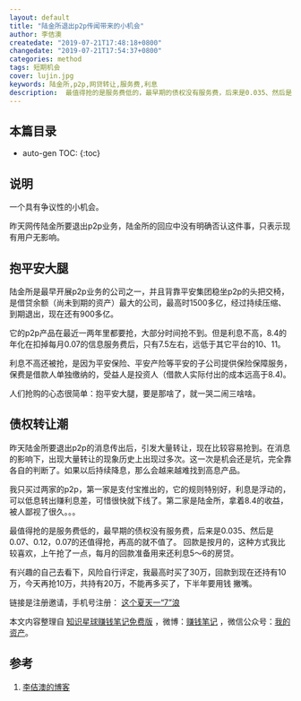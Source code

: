 ```yaml
---
layout: default
title: "陆金所退出p2p传闻带来的小机会"
author: 李佶澳
createdate: "2019-07-21T17:48:18+0800"
changedate: "2019-07-21T17:54:37+0800"
categories: method
tags: 短期机会
cover: lujin.jpg
keywords: 陆金所,p2p,网贷转让,服务费,利息
description:  最值得抢的是服务费低的，最早期的债权没有服务费，后来是0.035、然后是0.07、0.12，0.07的还值得抢，再高的就不值了
---
```


## 本篇目录

* auto-gen TOC:
{:toc}

## 说明

一个具有争议性的小机会。

昨天网传陆金所要退出p2p业务，陆金所的回应中没有明确否认这件事，只表示现有用户无影响。

## 抱平安大腿

陆金所是最早开展p2p业务的公司之一，并且背靠平安集团稳坐p2p的头把交椅，是借贷余额（尚未到期的资产）最大的公司，最高时1500多亿，经过持续压缩、到期退出，现在还有900多亿。

它的p2p产品在最近一两年里都要抢，大部分时间抢不到。但是利息不高，8.4的年化在扣掉每月0.07的信息服务费后，只有7.5左右，远低于其它平台的10、11。

利息不高还被抢，是因为平安保险、平安产险等平安的子公司提供保险保障服务，保费是借款人单独缴纳的，受益人是投资人（借款人实际付出的成本远高于8.4)。

人们抢购的心态很简单：抱平安大腿，要是那啥了，就一哭二闹三啥啥。

## 债权转让潮

昨天陆金所要退出p2p的消息传出后，引发大量转让，现在比较容易抢到。在消息的影响下，出现大量转让的现象历史上出现过多次。这一次是机会还是坑，完全靠各自的判断了。如果以后持续降息，那么会越来越难找到高息产品。

我只买过两家的p2p，第一家是支付宝推出的，它的规则特别好，利息是浮动的，可以低息转出赚利息差，可惜很快就下线了。第二家是陆金所，拿着8.4的收益，被人鄙视了很久。。。

最值得抢的是服务费低的，最早期的债权没有服务费，后来是0.035、然后是0.07、0.12，0.07的还值得抢，再高的就不值了。
回款是按月的，这种方式我比较喜欢，上午抢了一点，每月的回款准备用来还利息5～6的房贷。

有兴趣的自己去看下，风险自行评定，我最高时买了30万，回款到现在还持有10万，今天再抢10万，共持有20万，不能再多买了，下半年要用钱 撇嘴。

链接是注册邀请，手机号注册： [这个夏天一“7”浪](https://promo.lu.com/lupromo/activity/v2/H5/LP_20190701_btjDZwt?marketFeedbackCode=eyJ1cmxUaWQiOiI1Mzk5NjI4IiwidXJsU291cmNlIjoiTUIwMDMiLCJub3RpZnlVayI6IiJ9)


本文内容整理自 [知识星球赚钱笔记免费版](https://t.zsxq.com/Jyzr7EQ) ，微博：[赚钱笔记](https://weibo.com/6876203019/profile?rightmod=1&wvr=6&mod=personinfo&is_all=1) ，微信公众号：[我的资产](https://www.lijiaocn.com/img/invest.jpg)。

## 参考

1. [李佶澳的博客][1]

[1]: https://www.lijiaocn.com "李佶澳的博客"


